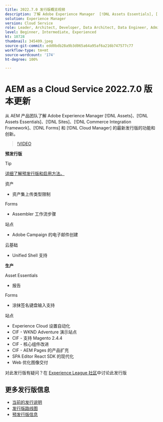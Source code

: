 ```yaml
---
title: 2022.7.0 发行版概览视频
description: 了解 Adobe Experience Manager  [!DNL Assets Essentials], [!DNL Sites], [!DNL Screens], [!DNL Forms]  和  [!DNL Cloud Foundation] 的 2022-7-0 发行版的最新功能和创新。
solution: Experience Manager
version: Cloud Service
role: Leader, Architect, Developer, Data Architect, Data Engineer, Admin, User
level: Beginner, Intermediate, Experienced
kt: 10728
thumbnail: 345409.jpeg
source-git-commit: edd0bdb28a9b3d065a64a95af6a216b747577c77
workflow-type: tm+mt
source-wordcount: '174'
ht-degree: 100%

---
```



# AEM as a Cloud Service 2022.7.0 版本更新

从 AEM 产品团队了解 Adobe Experience Manager [!DNL Assets]、[!DNL Assets Essentials]、[!DNL Sites]、[!DNL Commerce Integration Framework]、[!DNL Forms] 和 [!DNL Cloud Manager] 的最新发行版的功能和创新。

>[!VIDEO](https://video.tv.adobe.com/v/345409/?quality=12&learn=on)

**预发行版**

>[!TIP]
>
>[详细了解预发行版和启用方法。](https://experienceleague.adobe.com/docs/experience-manager-cloud-service/content/release-notes/prerelease.html)

资产

* 资产集上传类型限制

Forms

* Assembler 工作流步骤

站点

* Adobe Campaign 的电子邮件创建

云基础

* Unified Shell 支持

**生产**

Asset Essentials

* 报告

Forms

* 涂抹签名键盘输入支持

站点

* Experience Cloud 设置自动化
* CIF - WKND Adventure 演示站点
* CIF - 支持 Magento 2.4.4
* CIF - 核心组件改进
* CIF - AEM Pages 的产品扩充
* SPA Editor React SDK 的现代化
* Web 优化图像交付

对此发行版有疑问？在 [Experience League 社区](https://adobe.ly/3paYDAo)中讨论此发行版

## 更多发行版信息

* [当前的发行说明](https://experienceleague.adobe.com/docs/experience-manager-cloud-service/content/release-notes/home.html)
* [发行版路线图](https://experienceleague.adobe.com/docs/experience-manager-release-information/aem-release-updates/update-releases-roadmap.html?lang=zh-Hans)
* [预发行版信息](https://experienceleague.adobe.com/docs/experience-manager-cloud-service/content/release-notes/prerelease.html)
